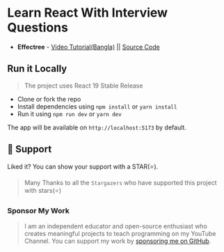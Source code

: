 # Learn React With Interview Questions

- **Effectree** - [Video Tutorial(Bangla)](https://youtu.be/aH8gKMjlX80) || [Source Code](https://github.com/tapascript/react-questions/tree/main/src/effectree)

## Run it Locally

> The project uses React 19 Stable Release

- Clone or fork the repo
- Install dependencies using `npm install` or `yarn install`
- Run it using `npm run dev` or `yarn dev`

The app will be available on `http://localhost:5173` by default.

## 🫶 Support
Liked it? You can show your support with a STAR(⭐).

> Many Thanks to all the `Stargazers` who have supported this project with stars(⭐)

### Sponsor My Work

> I am an independent educator and open-source enthusiast who creates meaningful projects to teach programming on my YouTube Channel. You can support my work by [sponsoring me on GitHub](https://github.com/sponsors/atapas).
